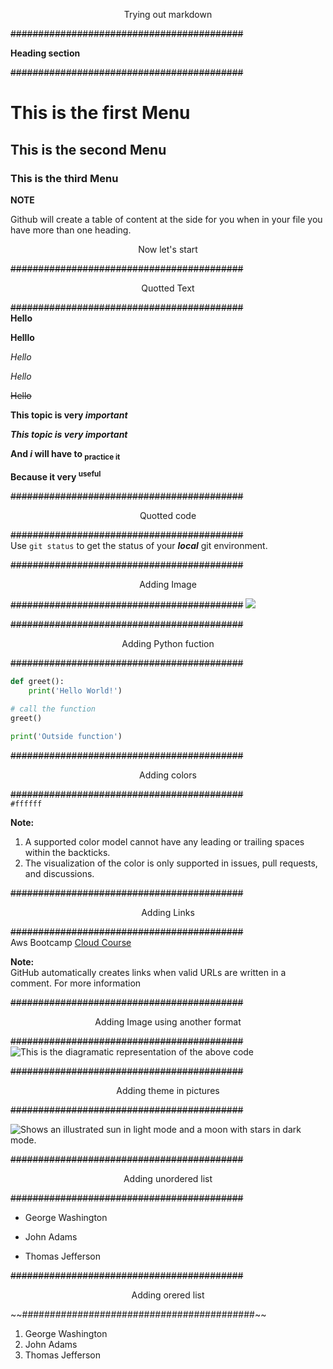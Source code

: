 <p style="text-align: center;">Trying out markdown</p>      

~~##########################################~~

**Heading section**

~~##########################################~~
# This is the first Menu
## This is the second Menu
### This is the third Menu
**NOTE**

Github will create a table of content at the side for you when in your file you have more than one heading.
<p style="text-align: center;">Now let's start</p>

~~##########################################~~

<p style="text-align:center;">Quotted Text</p>

~~##########################################~~  
**Hello** 

__Helllo__

*Hello*

_Hello_

~~Hello~~

**This topic is very _important_**

***This topic is very _important_***

**And _i_ will have to <sub>practice it</sub>**

**Because it very <sup>useful</sub>**

~~##########################################~~

<p style="text-align:center;">Quotted code</p>

~~##########################################~~  
Use `git status` to get the status of your ___local___ git environment.


~~##########################################~~

<p style="text-align:center;">Adding Image</p>

~~##########################################~~
<img src="https://www.programiz.com/sites/tutorial2program/files/working-of-function-python.png">

~~##########################################~~

<p style="text-align:center;">Adding Python fuction</p>

~~##########################################~~
```python
def greet():
    print('Hello World!')

# call the function
greet()

print('Outside function')
```

~~##########################################~~

<p style="text-align:center;">Adding colors</p>

~~##########################################~~  
`#ffffff` 

**Note:**    
1. A supported color model cannot have any leading or trailing spaces within the backticks.
1. The visualization of the color is only supported in issues, pull requests, and discussions.

~~##########################################~~
<p style="text-align:center;">Adding Links</p>     

~~##########################################~~  
Aws Bootcamp [Cloud Course](https://www.youtube.com/watch?v=zA8guDqfv40&t=1s)

**Note:**  
GitHub automatically creates links when valid URLs are written in a comment. For more information

~~##########################################~~

<p style="text-align:center;">Adding Image using another format</p>

~~##########################################~~
![This is the diagramatic representation of the above code](https://www.programiz.com/sites/tutorial2program/files/working-of-function-python.png)

~~##########################################~~

<p style="text-align:center;">Adding theme in pictures</p>

~~##########################################~~

<picture>
  <source media="(prefers-color-scheme: dark)" srcset="https://user-images.githubusercontent.com/25423296/163456776-7f95b81a-f1ed-45f7-b7ab-8fa810d529fa.png">
  <source media="(prefers-color-scheme: light)" srcset="https://user-images.githubusercontent.com/25423296/163456779-a8556205-d0a5-45e2-ac17-42d089e3c3f8.png">
  <img alt="Shows an illustrated sun in light mode and a moon with stars in dark mode." src="https://user-images.githubusercontent.com/25423296/163456779-a8556205-d0a5-45e2-ac17-42d089e3c3f8.png">
</picture>

~~##########################################~~

<p style="text-align:center;">Adding unordered list</p>

~~##########################################~~
- George Washington
* John Adams
+ Thomas Jefferson

~~##########################################~~
<p style="text-align:center;">Adding orered list</p>
~~##########################################~~

1. George Washington
1. John Adams
1. Thomas Jefferson